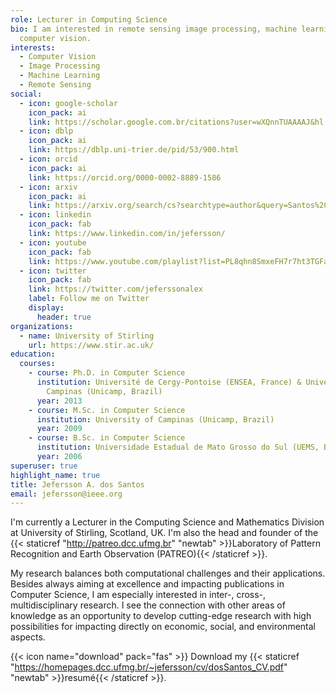 ```yaml
---
role: Lecturer in Computing Science
bio: I am interested in remote sensing image processing, machine learning and
  computer vision.
interests:
  - Computer Vision
  - Image Processing
  - Machine Learning
  - Remote Sensing
social:
  - icon: google-scholar
    icon_pack: ai
    link: https://scholar.google.com.br/citations?user=wXQnnTUAAAAJ&hl
  - icon: dblp
    icon_pack: ai
    link: https://dblp.uni-trier.de/pid/53/900.html
  - icon: orcid
    icon_pack: ai
    link: https://orcid.org/0000-0002-8889-1586
  - icon: arxiv
    icon_pack: ai
    link: https://arxiv.org/search/cs?searchtype=author&query=Santos%2C+J+A+d
  - icon: linkedin
    icon_pack: fab
    link: https://www.linkedin.com/in/jefersson/
  - icon: youtube
    icon_pack: fab
    link: https://www.youtube.com/playlist?list=PL8qhn8SmxeFH7r7ht3TGFahT8h4uzGHoc
  - icon: twitter
    icon_pack: fab
    link: https://twitter.com/jeferssonalex
    label: Follow me on Twitter
    display:
      header: true
organizations:
  - name: University of Stirling
    url: https://www.stir.ac.uk/
education:
  courses:
    - course: Ph.D. in Computer Science
      institution: Université de Cergy-Pontoise (ENSEA, France) & University of
        Campinas (Unicamp, Brazil)
      year: 2013
    - course: M.Sc. in Computer Science
      institution: University of Campinas (Unicamp, Brazil)
      year: 2009
    - course: B.Sc. in Computer Science
      institution: Universidade Estadual de Mato Grosso do Sul (UEMS, Brazil)
      year: 2006
superuser: true
highlight_name: true
title: Jefersson A. dos Santos
email: jefersson@ieee.org
---
```

I'm currently a Lecturer in the Computing Science and Mathematics Division at University of Stirling, Scotland, UK. I'm also the head and founder of the {{< staticref "http://patreo.dcc.ufmg.br" "newtab" >}}Laboratory of Pattern Recognition and Earth Observation (PATREO){{< /staticref >}}.

My research balances both computational challenges and their applications. Besides always aiming at excellence and impacting publications in Computer Science, I am especially interested in inter-, cross-, multidisciplinary research. I see the connection with other areas of knowledge as an opportunity to develop cutting-edge research with high possibilities for impacting directly on economic, social, and environmental aspects.

{{< icon name="download" pack="fas" >}} Download my {{< staticref "https://homepages.dcc.ufmg.br/~jefersson/cv/dosSantos_CV.pdf" "newtab" >}}resumé{{< /staticref >}}.
